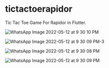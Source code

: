 # tictactoerapidor

Tic Tac Toe Game For Rapidor in Flutter.


![WhatsApp Image 2022-05-12 at 9 30 10 PM](https://user-images.githubusercontent.com/105424650/168117013-b00476c7-485f-455d-af6f-ace1bfd24c94.jpeg)



![WhatsApp Image 2022-05-12 at 9 30 09 PM-3](https://user-images.githubusercontent.com/105424650/168117250-76cc430b-aeec-483b-aef5-16cc9e896140.jpeg)



![WhatsApp Image 2022-05-12 at 9 30 08 PM](https://user-images.githubusercontent.com/105424650/168117456-6a21d338-4fa3-4f50-8c12-e228b6d9df63.jpeg)


![WhatsApp Image 2022-05-12 at 9 30 09 PM](https://user-images.githubusercontent.com/105424650/168117685-5d513b39-33fd-42d8-9e0d-d4860d9038b3.jpeg)
